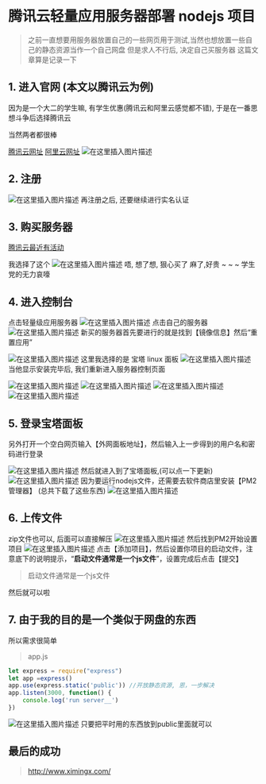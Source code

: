 

# 腾讯云轻量应用服务器部署 nodejs 项目

> 之前一直想要用服务器放置自己的一些网页用于测试,当然也想放置一些自己的静态资源当作一个自己网盘
> 但是求人不行后, 决定自己买服务器
> 这篇文章算是记录一下

## 1. 进入官网 (本文以腾讯云为例)

因为是一个大二的学生嘛, 有学生优惠(腾讯云和阿里云感觉都不错), 于是在一番思想斗争后选择腾讯云

当然两者都很棒

[腾讯云网址](https://cloud.tencent.com/)
[阿里云网址](https://cn.aliyun.com/)
![在这里插入图片描述](https://img-blog.csdnimg.cn/2ee556ef5ba94e22bd7ad2b3c74d07bc.png?x-oss-process=image/watermark,type_d3F5LXplbmhlaQ,shadow_50,text_Q1NETiBAeGltaW5neA==,size_20,color_FFFFFF,t_70,g_se,x_16)
## 2. 注册
![在这里插入图片描述](https://img-blog.csdnimg.cn/9a2bc1a986c347118bb87cc5a230f9bc.png?x-oss-process=image/watermark,type_d3F5LXplbmhlaQ,shadow_50,text_Q1NETiBAeGltaW5neA==,size_20,color_FFFFFF,t_70,g_se,x_16)
再注册之后, 还要继续进行实名认证

## 3. 购买服务器

[腾讯云最近有活动](https://cloud.tencent.com/act/2022season?from=16092)

我选择了这个
![在这里插入图片描述](https://img-blog.csdnimg.cn/e1146cb55c5e4cba83ccd359b3357d57.png)
唔, 想了想, 狠心买了
麻了,好贵
~ ~ ~ 学生党的无力哀嚎

## 4. 进入控制台

点击轻量级应用服务器
![在这里插入图片描述](https://img-blog.csdnimg.cn/fa97ad8644c942079933fef4c9606e95.png?x-oss-process=image/watermark,type_d3F5LXplbmhlaQ,shadow_50,text_Q1NETiBAeGltaW5neA==,size_20,color_FFFFFF,t_70,g_se,x_16)
点击自己的服务器
![在这里插入图片描述](https://img-blog.csdnimg.cn/935e30eb2fb14374bffdf27c4cfe353e.png?x-oss-process=image/watermark,type_d3F5LXplbmhlaQ,shadow_50,text_Q1NETiBAeGltaW5neA==,size_20,color_FFFFFF,t_70,g_se,x_16)
新买的服务器首先要进行的就是找到【镜像信息】然后“重置应用”

![在这里插入图片描述](https://img-blog.csdnimg.cn/5a9f83a4b49b47b49790b06f6c7085e2.png?x-oss-process=image/watermark,type_d3F5LXplbmhlaQ,shadow_50,text_Q1NETiBAeGltaW5neA==,size_20,color_FFFFFF,t_70,g_se,x_16)
这里我选择的是 宝塔 linux 面板
![在这里插入图片描述](https://img-blog.csdnimg.cn/4674cc3e86cc4b3190bc10755ca6c380.png?x-oss-process=image/watermark,type_d3F5LXplbmhlaQ,shadow_50,text_Q1NETiBAeGltaW5neA==,size_20,color_FFFFFF,t_70,g_se,x_16)
当他显示安装完毕后, 我们重新进入服务器控制页面

![在这里插入图片描述](https://img-blog.csdnimg.cn/16e676abc2a948399c3b43182358b32e.png?x-oss-process=image/watermark,type_d3F5LXplbmhlaQ,shadow_50,text_Q1NETiBAeGltaW5neA==,size_20,color_FFFFFF,t_70,g_se,x_16)
![在这里插入图片描述](https://img-blog.csdnimg.cn/1b68c807492242a293545d574b6d3053.png?x-oss-process=image/watermark,type_d3F5LXplbmhlaQ,shadow_50,text_Q1NETiBAeGltaW5neA==,size_20,color_FFFFFF,t_70,g_se,x_16)
![在这里插入图片描述](https://img-blog.csdnimg.cn/6e946313881344bea8dadd029fd25a4b.png?x-oss-process=image/watermark,type_d3F5LXplbmhlaQ,shadow_50,text_Q1NETiBAeGltaW5neA==,size_20,color_FFFFFF,t_70,g_se,x_16)
![在这里插入图片描述](https://img-blog.csdnimg.cn/33fd2405aa924f608658ffa38566039d.png?x-oss-process=image/watermark,type_d3F5LXplbmhlaQ,shadow_50,text_Q1NETiBAeGltaW5neA==,size_20,color_FFFFFF,t_70,g_se,x_16)
## 5. 登录宝塔面板
另外打开一个空白网页输入【外网面板地址】，然后输入上一步得到的用户名和密码进行登录

![在这里插入图片描述](https://img-blog.csdnimg.cn/3439ae1cf4b84d1ea7407c1b3c6157c7.png?x-oss-process=image/watermark,type_d3F5LXplbmhlaQ,shadow_50,text_Q1NETiBAeGltaW5neA==,size_17,color_FFFFFF,t_70,g_se,x_16)
然后就进入到了宝塔面板,(可以点一下更新)
![在这里插入图片描述](https://img-blog.csdnimg.cn/85149f765fc445d38af90e49dc3261af.png?x-oss-process=image/watermark,type_d3F5LXplbmhlaQ,shadow_50,text_Q1NETiBAeGltaW5neA==,size_20,color_FFFFFF,t_70,g_se,x_16)
因为要运行nodejs文件，还需要去软件商店里安装【PM2管理器】 (总共下载了这些东西)
![在这里插入图片描述](https://img-blog.csdnimg.cn/679ac84f3625432f9e2e3003143e9c35.png?x-oss-process=image/watermark,type_d3F5LXplbmhlaQ,shadow_50,text_Q1NETiBAeGltaW5neA==,size_20,color_FFFFFF,t_70,g_se,x_16)
## 6. 上传文件

zip文件也可以, 后面可以直接解压
![在这里插入图片描述](https://img-blog.csdnimg.cn/7e26e278fc5147388aa6f9e1b7fb7e9a.png?x-oss-process=image/watermark,type_d3F5LXplbmhlaQ,shadow_50,text_Q1NETiBAeGltaW5neA==,size_20,color_FFFFFF,t_70,g_se,x_16)
然后找到PM2开始设置项目
![在这里插入图片描述](https://img-blog.csdnimg.cn/0fc42d078fc744cd8b85118c9307362d.png?x-oss-process=image/watermark,type_d3F5LXplbmhlaQ,shadow_50,text_Q1NETiBAeGltaW5neA==,size_13,color_FFFFFF,t_70,g_se,x_16)
点击【添加项目】，然后设置你项目的启动文件，注意底下的说明提示，“**启动文件通常是一个js文件**”，设置完成后点击【提交】

> 启动文件通常是一个js文件

然后就可以啦

## 7. 由于我的目的是一个类似于网盘的东西
所以需求很简单

> app.js

```js
let express = require("express")
let app =express()
app.use(express.static('public')) //开放静态资源, 恩，一步解决
app.listen(3000, function() {
    console.log('run server__')
})
```
![在这里插入图片描述](https://img-blog.csdnimg.cn/c7b15186b899409fa6918829884f5a56.png)
只要把平时用的东西放到public里面就可以


## 最后的成功
> http://www.ximingx.com/